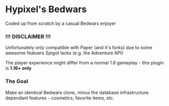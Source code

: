 # Hypixel's Bedwars

Coded up from scratch by a casual Bedwars enjoyer

### !!! DISCLAIMER !!! 

Unfortunately only compatible with Paper (and it's forks) due to some awesome featuers Spigot lacks (e.g. the Adventure API)

The player experience might differ from a normal 1.8 gameplay - this plugin is <b>1.16+ only</b>

### The Goal

Make an identical Bedwars clone, minus the database infrastructure dependant features - cosmetics, favorite items, etc.

